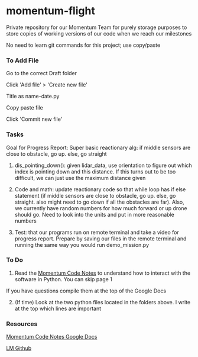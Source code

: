 # momentum-flight

Private repository for our Momentum Team for purely storage purposes to store copies of working versions of our code when we reach our milestones

No need to learn git commands for this project; use copy/paste

### To Add File ###
Go to the correct Draft folder

Click 'Add file' > 'Create new file'

Title as name-date.py

Copy paste file

Click 'Commit new file'

### Tasks ###
Goal for Progress Report: Super basic reactionary alg: if middle sensors are close to obstacle, go up. else, go straight

1. dis_pointing_down(): given lidar_data, use orientation to figure out which index is pointing down and this distance. If this turns out to be too difficult, we can just use the maximum distance given

2. Code and math: update reactionary code so that while loop has if else statement (if middle sensors are close to obstacle, go up. else, go straight. also might need to go down if all the obstacles are far). Also, we currently have random numbers for how much forward or up drone should go. Need to look into the units and put in more reasonable numbers

3. Test: that our programs run on remote terminal and take a video for progress report. Prepare by saving our files in the remote terminal and running the same way you would run demo_mission.py

### To Do ###
1. Read the [Momentum Code Notes](https://docs.google.com/document/d/190yfrauW1Njj7F8keZMDoK98A8mNPiVudUl6i1_pmwU/edit?usp=sharing) to understand how to interact with the software in Python. You can skip page 1 

If you have questions compile them at the top of the Google Docs

2. (If time) Look at the two python files located in the folders above. I write at the top which lines are important 

### Resources ###
[Momentum Code Notes Google Docs](https://docs.google.com/document/d/190yfrauW1Njj7F8keZMDoK98A8mNPiVudUl6i1_pmwU/edit?usp=sharing)

[LM Github](https://github.com/katabeta/lm-mit-momentum)

